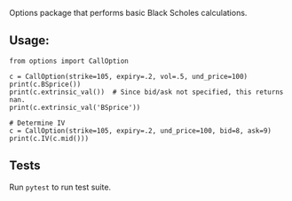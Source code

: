 Options package that performs basic Black Scholes calculations.

## Usage:

```
from options import CallOption

c = CallOption(strike=105, expiry=.2, vol=.5, und_price=100)
print(c.BSprice())
print(c.extrinsic_val())  # Since bid/ask not specified, this returns nan.
print(c.extrinsic_val('BSprice'))

# Determine IV
c = CallOption(strike=105, expiry=.2, und_price=100, bid=8, ask=9)
print(c.IV(c.mid()))
```

## Tests

Run `pytest` to run test suite.